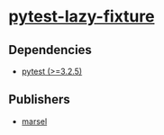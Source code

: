 # [pytest-lazy-fixture](https://pypi.org/project/pytest-lazy-fixture)

## Dependencies
- [pytest (>=3.2.5)](packages/p/pytest.md)



## Publishers
- [marsel](https://pypi.org/user/marsel)

